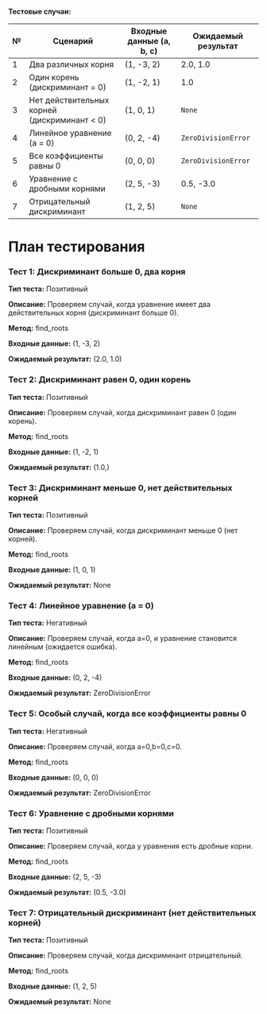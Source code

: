 **Тестовые случаи:**

| №  | Сценарий                                          | Входные данные (a, b, c) | Ожидаемый результат            |
|----|---------------------------------------------------|---------------------------|--------------------------------|
| 1  | Два различных корня                               | (1, -3, 2)                | 2.0, 1.0                       |
| 2  | Один корень (дискриминант = 0)                   | (1, -2, 1)                | 1.0                            |
| 3  | Нет действительных корней (дискриминант < 0)     | (1, 0, 1)                 | `None`                         |
| 4  | Линейное уравнение (a = 0)                       | (0, 2, -4)                | `ZeroDivisionError`            |
| 5  | Все коэффициенты равны 0                         | (0, 0, 0)                 | `ZeroDivisionError`            |
| 6  | Уравнение с дробными корнями                     | (2, 5, -3)                | 0.5, -3.0                      |
| 7  | Отрицательный дискриминант                       | (1, 2, 5)                 | `None`                         |



# План тестирования

### Тест 1: Дискриминант больше 0, два корня

**Тип теста:** Позитивный

**Описание:** Проверяем случай, когда уравнение имеет два действительных корня (дискриминант больше 0).

**Метод:** find_roots

**Входные данные:** (1, -3, 2)

**Ожидаемый результат:** (2.0, 1.0)

### Тест 2: Дискриминант равен 0, один корень

**Тип теста:** Позитивный

**Описание:** Проверяем случай, когда дискриминант равен 0 (один корень).

**Метод:** find_roots

**Входные данные:** (1, -2, 1)

**Ожидаемый результат:** (1.0,)

### Тест 3: Дискриминант меньше 0, нет действительных корней

**Тип теста:** Позитивный

**Описание:** Проверяем случай, когда дискриминант меньше 0 (нет корней).

**Метод:** find_roots

**Входные данные:** (1, 0, 1)

**Ожидаемый результат:** None

### Тест 4: Линейное уравнение (a = 0)

**Тип теста:** Негативный

**Описание:** Проверяем случай, когда a=0, и уравнение становится линейным (ожидается ошибка).

**Метод:** find_roots

**Входные данные:** (0, 2, -4)

**Ожидаемый результат:** ZeroDivisionError

### Тест 5: Особый случай, когда все коэффициенты равны 0

**Тип теста:** Негативный

**Описание:** Проверяем случай, когда a=0,b=0,c=0.

**Метод:** find_roots

**Входные данные:** (0, 0, 0)

**Ожидаемый результат:** ZeroDivisionError

### Тест 6: Уравнение с дробными корнями

**Тип теста:** Позитивный

**Описание:** Проверяем случай, когда у уравнения есть дробные корни.

**Метод:** find_roots

**Входные данные:** (2, 5, -3)

**Ожидаемый результат:** (0.5, -3.0)

### Тест 7: Отрицательный дискриминант (нет действительных корней)

**Тип теста:** Позитивный

**Описание:** Проверяем случай, когда дискриминант отрицательный.

**Метод:** find_roots

**Входные данные:** (1, 2, 5)

**Ожидаемый результат:** None